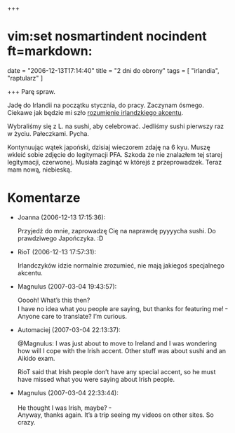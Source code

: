 +++
# vim:set nosmartindent nocindent ft=markdown:
date = "2006-12-13T17:14:40"
title = "2 dni do obrony"
tags = [ "irlandia", "raptularz" ]

+++
Parę spraw.

Jadę do Irlandii na początku stycznia, do pracy. Zaczynam ósmego. Ciekawe jak
będzie mi szło [rozumienie irlandzkiego akcentu](https://youtu.be/8-lXND8wij4).

Wybraliśmy się z L. na sushi, aby celebrować. Jedliśmy sushi pierwszy raz w
życiu. Pałeczkami. Pycha.

<!--more-->

Kontynuując wątek japoński, dzisiaj wieczorem zdaję na 6 kyu. Muszę wkleić
sobie zdjęcie do legitymacji PFA. Szkoda że nie znalazłem tej starej
legitymacji, czerwonej. Musiała zaginąć w którejś z przeprowadzek. Teraz mam
nową, niebieską.

# Komentarze

* Joanna (2006-12-13 17:15:36): <p>Przyjedź do mnie, zaprowadzę Cię na naprawdę
  pyyyycha sushi. Do prawdziwego Japończyka. :D</p>
* RioT (2006-12-13 17:57:31): <p>Irlandczyków idzie normalnie zrozumieć, nie
  mają jakiegoś specjalnego akcentu.</p>
* Magnulus (2007-03-04 19:43:57): <p>Ooooh! What&#8217;s this then?<br /> I have
  no idea what you people are saying, but thanks for featuring me!
  <sup>\_</sup><br /> Anyone care to translate? I&#8217;m curious.</p>
* Automaciej (2007-03-04 22:13:37): <p>@Magnulus: I was just about to move to
  Ireland and I was wondering how will I cope with the Irish accent. Other stuff
  was about sushi and an Aikido exam.</p>  <p>RioT said that Irish people
  don&#8217;t have any special accent, so he must have missed what you were
  saying about Irish people.</p>
* Magnulus (2007-03-04 22:33:44): <p>He thought I was Irish, maybe?
  <sup>\_</sup><br /> Anyway, thanks again. It&#8217;s a trip seeing my videos on
  other sites. So crazy.</p>
